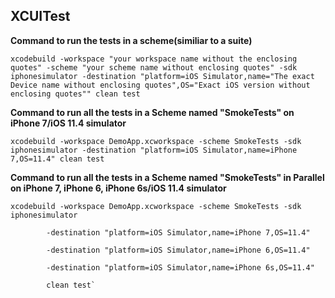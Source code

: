 ## XCUITest

**Command to run the tests in a scheme(similiar to a suite)**

`xcodebuild -workspace "your workspace name without the enclosing quotes" -scheme "your scheme name without enclosing quotes" -sdk iphonesimulator -destination "platform=iOS Simulator,name="The exact Device name without enclosing quotes",OS="Exact iOS version without enclosing quotes"" clean test`

**Command to run all the tests in a Scheme named "SmokeTests" on iPhone 7/iOS 11.4 simulator**

`xcodebuild -workspace DemoApp.xcworkspace -scheme SmokeTests -sdk iphonesimulator -destination "platform=iOS Simulator,name=iPhone 7,OS=11.4" clean test`


**Command to run all the tests in a Scheme named "SmokeTests" in Parallel on iPhone 7, iPhone 6, iPhone 6s/iOS 11.4 simulator**

`xcodebuild -workspace DemoApp.xcworkspace -scheme SmokeTests -sdk iphonesimulator`
            
            -destination "platform=iOS Simulator,name=iPhone 7,OS=11.4" 

            -destination "platform=iOS Simulator,name=iPhone 6,OS=11.4"
            
            -destination "platform=iOS Simulator,name=iPhone 6s,OS=11.4"
            
            clean test`


